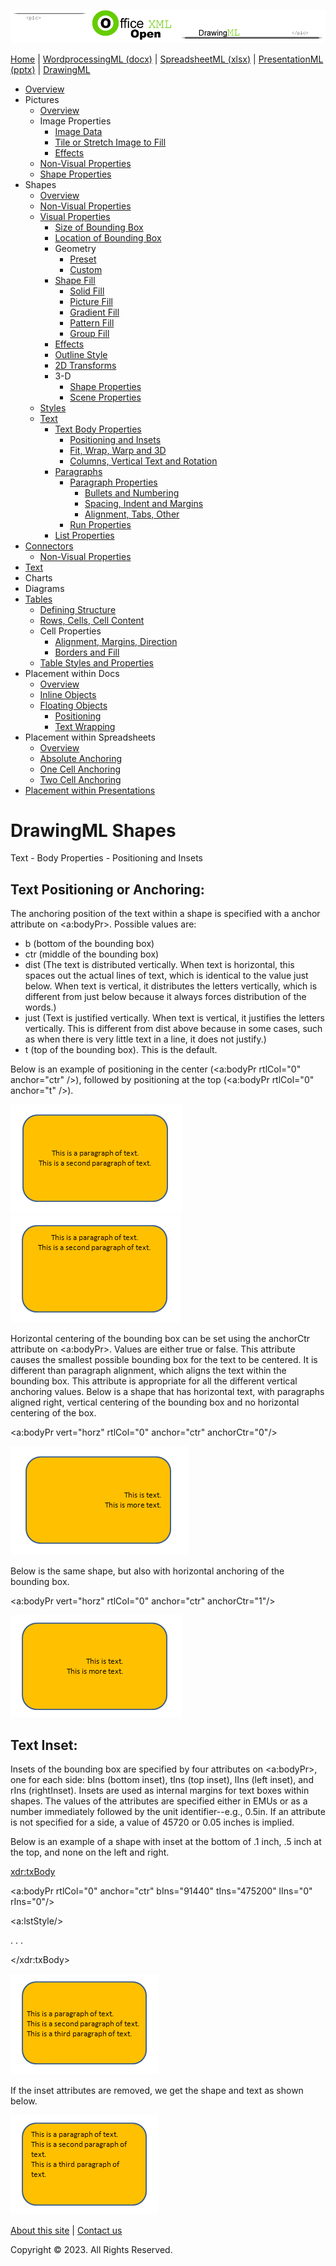 ![OfficeOpenXML.com](images/drawingMLbanner.png)

[Home](index.php) | [WordprocessingML (docx)](anatomyofOOXML.php) | [SpreadsheetML (xlsx)](anatomyofOOXML-xlsx.php) | [PresentationML (pptx)](anatomyofOOXML-pptx.php) | [DrawingML](drwOverview.php)

* [Overview](drwOverview.php)
* Pictures
  + [Overview](drwPic.php)
  + Image Properties
    - [Image Data](drwPic-ImageData.php)
    - [Tile or Stretch Image to Fill](drwPic-tile.php)
    - [Effects](drwPic-effects.php)
  + [Non-Visual Properties](drwPic-nvPicPr.php)
  + [Shape Properties](drwSp-SpPr.php)
* Shapes
  + [Overview](drwShape.php)
  + [Non-Visual Properties](drwSp-nvSpPr.php)
  + [Visual Properties](drwSp-SpPr.php)
    - [Size of Bounding Box](drwSp-size.php)
    - [Location of Bounding Box](drwSp-location.php)
    - Geometry
      * [Preset](drwSp-prstGeom.php)
      * [Custom](drwSp-custGeom.php)
    - [Shape Fill](drwSp-shapeFill.php)
      * [Solid Fill](drwSp-SolidFill.php)
      * [Picture Fill](drwSp-PictFill.php)
      * [Gradient Fill](drwSp-GradFill.php)
      * [Pattern Fill](drwSp-PattFill.php)
      * [Group Fill](drwSp-grpFill.php)
    - [Effects](drwSp-effects.php)
    - [Outline Style](drwSp-outline.php)
    - [2D Transforms](drwSp-rotate.php)
    - 3-D
      * [Shape Properties](drwSp-3dProps.php)
      * [Scene Properties](drwSp-3dScene.php)
  + [Styles](drwSp-styles.php)
  + [Text](drwSp-text.php)
    - [Text Body Properties](drwSp-text-bodyPr.php)
      * [Positioning and Insets](drwSp-text-bodyPr-inset.php)
      * [Fit, Wrap, Warp and 3D](drwSp-text-bodyPr-fit.php)
      * [Columns, Vertical Text and Rotation](drwSp-text-bodyPr-columns.php)
    - [Paragraphs](drwSp-text-paragraph.php)
      * [Paragraph Properties](drwSp-text-paraProps.php)
        + [Bullets and Numbering](drwSp-text-paraProps-numbering.php)
        + [Spacing, Indent and Margins](drwSp-text-paraProps-margins.php)
        + [Alignment, Tabs, Other](drwSp-text-paraProps-align.php)
      * [Run Properties](drwSp-text-runProps.php)
    - [List Properties](drwSp-text-lstPr.php)
* [Connectors](drwCxnSp.php)
  + [Non-Visual Properties](drwSp-nvCxnSpPr.php)
* [Text](drwSp-textbox.php)
* Charts
* Diagrams
* [Tables](drwTable.php)
  + [Defining Structure](drwTableGrid.php)
  + [Rows, Cells, Cell Content](drwTableRowAndCell.php)
  + Cell Properties
    - [Alignment, Margins, Direction](drwTableCellProperties-alignment.php)
    - [Borders and Fill](drwTableCellProperties-bordersFills.php)
  + [Table Styles and Properties](drwTableStyles.php)
* Placement within Docs
  + [Overview](drwPicInWord.php)
  + [Inline Objects](drwPicInline.php)
  + [Floating Objects](drwPicFloating.php)
    - [Positioning](drwPicFloating-position.php)
    - [Text Wrapping](drwPicFloating-textWrap.php)
* Placement within Spreadsheets
  + [Overview](drwPicInSpread.php)
  + [Absolute Anchoring](drwPicInSpread-absolute.php)
  + [One Cell Anchoring](drwPicInSpread-oneCell.php)
  + [Two Cell Anchoring](drwPicInSpread-twoCell.php)
* [Placement within Presentations](drwPicInPresentation.php)

# DrawingML Shapes

Text - Body Properties - Positioning and Insets

## Text Positioning or Anchoring:

The anchoring position of the text within a shape is specified with a anchor attribute on <a:bodyPr>. Possible values are:

* b (bottom of the bounding box)
* ctr (middle of the bounding box)
* dist (The text is distributed vertically. When text is horizontal, this spaces out the actual lines of text, which is identical to the value just below. When text is vertical, it distributes the letters vertically, which is different from just below because it always forces distribution of the words.)
* just (Text is justified vertically. When text is vertical, it justifies the letters vertically. This is different from dist above because in some cases, such as when there is very little text in a line, it does not justify.)
* t (top of the bounding box). This is the default.

Below is an example of positioning in the center (<a:bodyPr rtlCol="0" anchor="ctr" />), followed by positioning at the top (<a:bodyPr rtlCol="0" anchor="t" />).

![Shape with text - anchoring](images/drwSp-text-anchor1.gif)
![Shape with text - anchoring](images/drwSp-text-anchor2.gif)

Horizontal centering of the bounding box can be set using the anchorCtr attribute on <a:bodyPr>. Values are either true or false. This attribute causes the smallest possible bounding box for the text to be centered. It is different than paragraph alignment, which aligns the text within the bounding box. This attribute is appropriate for all the different vertical anchoring values. Below is a shape that has horizontal text, with paragraphs aligned right, vertical centering of the bounding box and no horizontal centering of the box.

<a:bodyPr vert="horz" rtlCol="0" anchor="ctr" anchorCtr="0"/>

![Shape with text - anchoring](images/drwSp-text-anchor3.gif)

Below is the same shape, but also with horizontal anchoring of the bounding box.

<a:bodyPr vert="horz" rtlCol="0" anchor="ctr" anchorCtr="1"/>

![Shape with text - anchoring](images/drwSp-text-anchor4.gif)

## Text Inset:

Insets of the bounding box are specified by four attributes on <a:bodyPr>, one for each side: bIns (bottom inset), tIns (top inset), lIns (left inset), and rIns (rightInset). Insets are used as internal margins for text boxes within shapes. The values of the attributes are specified either in EMUs or as a number immediately followed by the unit identifier--e.g., 0.5in. If an attribute is not specified for a side, a value of 45720 or 0.05 inches is implied.

Below is an example of a shape with inset at the bottom of .1 inch, .5 inch at the top, and none on the left and right.

<xdr:txBody>

<a:bodyPr rtlCol="0" anchor="ctr" bIns="91440" tIns="475200" lIns="0" rIns="0"/>

<a:lstStyle/>

. . .

</xdr:txBody>

![Shape with text - inset](images/drwSp-text-inset2.gif)

If the inset attributes are removed, we get the shape and text as shown below.

![Shape with text - inset](images/drwSp-text-inset1.gif)

  

[About this site](aboutThisSite.php) | [Contact us](contactUs.php)
  
Copyright © 2023. All Rights Reserved.